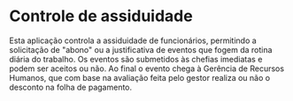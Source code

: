 # Controle de assiduidade 
Esta aplicação controla a assiduidade de funcionários, permitindo a solicitação de "abono" ou a justificativa de eventos que fogem da rotina diária do trabalho. 
Os eventos são submetidos às chefias imediatas e podem ser aceitos ou não. 
Ao final o evento chega à Gerência de Recursos Humanos, que com base na avaliação feita pelo gestor realiza ou não o desconto na folha de pagamento.
